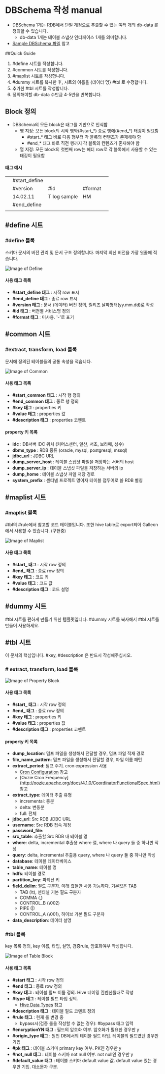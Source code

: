# DBSchema 작성 manual
* DBSchema 1개는 RDB에서 단일 계정으로 추출할 수 있는 여러 개의 db-data 를 정의할 수 있습니다.
    - db-data 1개는 테이블 스냅샷 인터페이스 1개를 의미합니다.
* [Sample DBSchema 파일](https://docs.google.com/spreadsheets/d/1f76XlYgiEApCe5DpzzwfWR55EN8X4whsd9YYQ2-IK78/edit?usp=sharing) 참고

##Quick Guide
1. \#define 시트를 작성합니다.
2. \#common 시트를 작성합니다.
3. \#maplist 시트를 작성합니다.
4. \#dummy 시트를 복사한 후, 시트의 이름을 {데이터 명} \#tbl 로 수정합니다.
5. 추가한 \#tbl 시트를 작성합니다.
6. 정의해야할 db-data 수만큼 4-5번을 반복합니다.

## Block 정의
* DBSchema의 모든 block은 태그를 기반으로 인식함
    * 행 지정: 모든 block의 시작 행와(\#start\_\*) 종료 행에(\#end\_\*) 태깅이 필요함
        * \#start\_\* 태그 바로 다음 행부터 각 블록의 컨텐츠가 존재해야 함
        * \#end\_\* 태그 바로 직전 행까지 각 블록의 컨텐츠가 존재해야 함
    * 열 지정: 모든 block의 첫번째 row는 헤더 row로 각 블록에서 사용할 수 있는 태깅이 필요함

#### 태그 예시
| | | | | |
|-----|-----|-----|-----|-----|
| | #start_define | | | |
| | #version    | #id   | #format | |
| | 14.02.11    | T log sample |    HM  | |
| | #end_define |  | | |
| | | | | |

## \#define 시트
### \#define 블록
스키마 문서의 버전 관리 및 문서 구조 정의합니다. 마지막 최신 버전을 가장 윗줄에 적습니다.

![Image of Define](https://github.com/skpdi/sentinel-document/blob/master/schema/db_schema_define.png?raw=true)

#### 사용 태그 목록
* **\#start\_define 태그** : 시작 row 표시
* **\#end\_define 태그** : 종료 row 표시
* **\#version 태그** : 문서 (데이터) 버전 정의, 릴리즈 날짜형태(yy.mm.dd)로 작성
* **\#id 태그** : 버전별 서비스명 정의
* **\#format 태그** : 미사용. '-'로 표기

## \#common 시트
### \#extract, transform, load 블록
문서에 정의된 테이블들의 공통 속성을 적습니다. 

![Image of Common](https://github.com/skpdi/sentinel-document/blob/master/schema/db_schema_common.png?raw=true)

#### 사용 태그 목록
* **\#start\_common 태그** : 시작 행 정의
* **\#end\_common 태그** : 종료 행 정의
* **\#key 태그** : properties 키
* **\#value 태그** : properties 값
* **\#description 태그** : properties 코멘트

#### property 키 목록
* **idc** : DB서버 IDC 위치 (커머스센터, 일산, 서초, 보라매, 성수)
* **dbms\_type** : RDB 종류 (oracle, mysql, postgresql, mssql)
* **jdbc\_url** : JDBC URL
* **dump\_server_host** : 테이블 스냅샷 파일을 저장하는 서버의 host
* **dump\_server\_ip** : 테이블 스냅샷 파일을 저장하는 서버의 ip
* **dump\_home** : 테이블 스냅샷 파일 저장 경로
* **system\_prefix** : 센티넬 프로젝트 명이자 테이블 접두어로 쓸 RDB 별칭

## \#maplist 시트
### \#maplist 블록
\#tbl의 \#rule에서 참고할 코드 테이블입니다.
또한 hive table로 export되어 Galleon에서 사용할 수 있습니다. (구현중)

![Image of Maplist](https://github.com/skpdi/sentinel-document/blob/master/schema/db_schema_maplist.png?raw=true)

#### 사용 태그 목록
* **\#start\_ 태그** : 시작 row 정의
* **\#end\_ 태그** : 종료 row 정의
* **\#key 태그** : 코드 키
* **\#value 태그** : 코드 값
* **\#description 태그** : 코드 설명

## \#dummy 시트
\#tbl 시트를 편하게 만들기 위한 템플릿입니다. \#dummy 시트를 복사해서 \#tbl 시트를 만들어 사용하세요.

## \#tbl 시트
이 문서의 핵심입니다. 
#key, #description 은 반드시 작성해주십시오.

### \# extract, transform, load 블록

![Image of Property Block](https://github.com/skpdi/sentinel-document/blob/master/schema/db_schema_tbl_0.png?raw=true)

#### 사용 태그 목록
* **\#start\_ 태그** : 시작 row 정의
* **\#end\_ 태그** : 종료 row 정의
* **\#key 태그** : properties 키
* **\#value 태그** : properties 값
* **\#description 태그** : properties 코멘트

#### property 키 목록
* **dump\_location**: 덤프 파일을 생성해서 전달할 경우, 덤프 파일 적재 경로
* **file\_name\_pattern**: 덤프 파일을 생성해서 전달할 경우, 파일 이름 패턴
* **extract\_period**: 덤프 주기. cron expression 사용
    * [Cron Configuration](https://en.wikipedia.org/wiki/Cron) 참고
    * [Oozie Cron Frequency] (http://oozie.apache.org/docs/4.1.0/CoordinatorFunctionalSpec.html) 참고
* **extract_type**: 데이터 추출 유형
    * incremental: 증분
    * delta: 변동분
    * full: 전체
* **jdbc_url**: Src RDB JDBC URL
* **username**: Src RDB 접속 계정
* **password\_file**: 
* **src\_table**: 추출할 Src RDB 내 테이블 명
* **where**: delta, incremental 추출용 where 절, where 나 query 둘 중 하나만 작성
* **query**: delta, incremental 추출용 query, where 나 query 둘 중 하나만 작성
* **database**: 테이블 데이터베이스
* **table\_name**: 테이블 명
* **hdfs**: 테이블 경로
* **partition\_key**: 파티션 키
* **field\_delim**: 필드 구분자. 아래 값들만 사용 가능하다. 기본값은 TAB
    - TAB (\t), 센티넬 기본 필드 구분자
    - COMMA (,)
    - CONTROL_B (\002)
    - PIPE (|)
    - CONTROL_A (\001), 하이브 기본 필드 구분자
* **data\_description**: 데이터 설명

### \#tbl 블록
key 목록 정의, key 이름, 타입, 설명, 검증rule, 암호화여부 작성합니다.

![Image of Table Block](https://github.com/skpdi/sentinel-document/blob/master/schema/db_schema_tbl_1.png?raw=true)

#### 사용 태그 목록
* **\#start 태그** : 시작 row 정의
* **\#end 태그** : 종료 row 정의
* **\#key 태그** : 테이블 필드 이름 정의. Hive 네이밍 컨벤션룰대로 작성
* **\#type 태그** : 테이블 필드 타입 정의. 
    - [Hive Data Types](https://cwiki.apache.org/confluence/display/Hive/LanguageManual+Types) 참고
* **\#description 태그** : 테이블 필드 코멘트 정의
* **\#rule 태그** : 현재 룰 변경 중
    * bypass시(검증 룰을 작성할 수 없는 경우): #bypass 태그 입력
* **\#encryptionYN 태그** : 필드의 암호화 여부. 암호화가 필요한 경우만 y
* **\#origin\_type 태그** : 원천 DB에서의 테이블 필드 타입. 테이블의 필드였던 경우만 기입
* **\#pk 태그** : 테이블 스키마 primary key 여부. PK인 경우만 y
* **\#not\_null 태그** : 테이블 스키마 not null 여부. not null인 경우만 y
* **\#default\_value 태그** : 테이블 스키마 default value 값. default value 있는 경우만 기입. 대소문자 구분.

